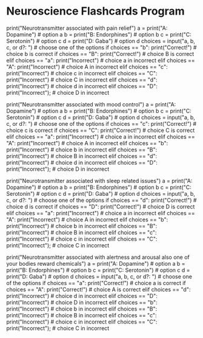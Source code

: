 # Neuroscience Flashcards Program
print("Neurotransmitter associated with pain relief")
a = print("A: Dopamine") # option a
b = print("B: Endorphines") # option b
c = print("C: Serotonin") # option c
d = print("D: Gaba") # option d
choices = input("a, b, c, or d?: ") # choose one of the options
if choices == "b":
    print("Correct!") # choice b is correct
if choices == "B":
    print("Correct!") # choice B is correct
elif choices == "a":
    print("Incorrect") # choice a in incorrect
elif choices == "A":
    print("Incorrect") # choice A in incorrect
elif choices == "c":
    print("Incorrect") # choice c in incorrect
elif choices == "C":
    print("Incorrect") # choice C in incorrect
elif choices == "d":
    print("Incorrect") # choice d in incorrect
elif choices == "D":
    print("Incorrect"); # choice D in incorrect
    
print("Neurotransmitter associated with mood control")
a = print("A: Dopamine") # option a
b = print("B: Endorphines") # option b
c = print("C: Serotonin") # option c
d = print("D: Gaba") # option d
choices = input("a, b, c, or d?: ") # choose one of the options
if choices == "c":
    print("Correct!") # choice c is correct
if choices == "C":
    print("Correct!") # choice C is correct
elif choices == "a":
    print("Incorrect") # choice a in incorrect
elif choices == "A":
    print("Incorrect") # choice A in incorrect
elif choices == "b":
    print("Incorrect") # choice b in incorrect
elif choices == "B":
    print("Incorrect") # choice B in incorrect
elif choices == "d":
    print("Incorrect") # choice d in incorrect
elif choices == "D":
    print("Incorrect"); # choice D in incorrect
    
print("Neurotransmitter associated with sleep related issues")
a = print("A: Dopamine") # option a
b = print("B: Endorphines") # option b
c = print("C: Serotonin") # option c
d = print("D: Gaba") # option d
choices = input("a, b, c, or d?: ") # choose one of the options
if choices == "d":
    print("Correct!") # choice d is correct
if choices == "D":
    print("Correct!") # choice D is correct
elif choices == "a":
    print("Incorrect") # choice a in incorrect
elif choices == "A":
    print("Incorrect") # choice A in incorrect
elif choices == "b":
    print("Incorrect") # choice b in incorrect
elif choices == "B":
    print("Incorrect") # choice B in incorrect
elif choices == "c":
    print("Incorrect") # choice c in incorrect
elif choices == "C":
    print("Incorrect"); # choice C in incorrect
    
print("Neurotransmitter associated with alertness and arousal also one of your bodies reward chemicals")
a = print("A: Dopamine") # option a
b = print("B: Endorphines") # option b
c = print("C: Serotonin") # option c
d = print("D: Gaba") # option d
choices = input("a, b, c, or d?: ") # choose one of the options
if choices == "a":
    print("Correct!") # choice a is correct
if choices == "A":
    print("Correct!") # choice A is correct
elif choices == "d":
    print("Incorrect") # choice d in incorrect
elif choices == "D":
    print("Incorrect") # choice D in incorrect
elif choices == "b":
    print("Incorrect") # choice b in incorrect
elif choices == "B":
    print("Incorrect") # choice B in incorrect
elif choices == "c":
    print("Incorrect") # choice c in incorrect
elif choices == "C":
    print("Incorrect"); # choice C in incorrect
